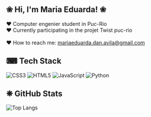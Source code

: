 ## ❀ Hi, I'm Maria Eduarda! ❀ 

♥︎ Computer engenier student in Puc-Rio <br/> 
♥︎ Currently participating in the projet Twist puc-rio <br/>  
♥︎ How to reach me: mariaeduarda.dan.avila@gmail.com <br/> 


## ⌨︎ Tech Stack 
![CSS3](https://img.shields.io/badge/css3-%231572B6.svg?style=for-the-badge&logo=css3&logoColor=white)
![HTML5](https://img.shields.io/badge/html5-%23E34F26.svg?style=for-the-badge&logo=html5&logoColor=white)
![JavaScript](https://img.shields.io/badge/javascript-%23323330.svg?style=for-the-badge&logo=javascript&logoColor=%23F7DF1E)
![Python](https://img.shields.io/badge/python-3670A0?style=for-the-badge&logo=python&logoColor=ffdd54)

## ❋  GitHub Stats

![Top Langs](https://github-readme-stats.vercel.app/api/top-langs/?username=DudaAvila&layout=compact&theme=synthwave)
